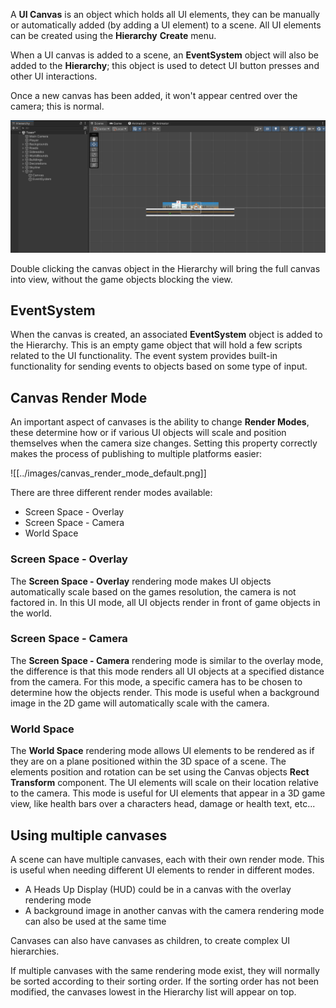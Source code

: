 A **UI Canvas** is an object which holds all UI elements, they can be manually or automatically added (by adding a UI element) to a scene. All UI elements can be created using the **Hierarchy** **Create** menu.

When a UI canvas is added to a scene, an **EventSystem** object will also be added to the **Hierarchy**; this object is used to detect UI button presses and other UI interactions.

Once a new canvas has been added, it won't appear centred over the camera; this is normal.

![](../images/canvas_out_of_view.png)

Double clicking the canvas object in the Hierarchy will bring the full canvas into view, without the game objects blocking the view.

## EventSystem
When the canvas is created, an associated **EventSystem** object is added to the Hierarchy. This is an empty game object that will hold a few scripts related to the UI functionality. The event system provides built-in functionality for sending events to objects based on some type of input.

## Canvas Render Mode
An important aspect of canvases is the ability to change **Render Modes**, these determine how or if various UI objects will scale and position themselves when the camera size changes. Setting this property correctly makes the process of publishing to multiple platforms easier:

![[../images/canvas_render_mode_default.png]]

There are three different render modes available:

- Screen Space - Overlay
- Screen Space - Camera
- World Space

### Screen Space - Overlay
The **Screen Space - Overlay** rendering mode makes UI objects automatically scale based on the games resolution, the camera is not factored in. In this UI mode, all UI objects render in front of game objects in the world.

### Screen Space - Camera
The **Screen Space - Camera** rendering mode is similar to the overlay mode, the difference is that this mode renders all UI objects at a specified distance from the camera. For this mode, a specific camera has to be chosen to determine how the objects render. This mode is useful when a background image in the 2D game will automatically scale with the camera.

### World Space
The **World Space** rendering mode allows UI elements to be rendered as if they are on a plane positioned within the 3D space of a scene. The elements position and rotation can be set using the Canvas objects **Rect Transform** component. The UI elements will scale on their location relative to the camera. This mode is useful for UI elements that appear in a 3D game view, like health bars over a characters head, damage or health text, etc...

## Using multiple canvases
A scene can have multiple canvases, each with their own render mode. This is useful when needing different UI elements to render in different modes.

- A Heads Up Display (HUD) could be in a canvas with the overlay rendering mode
- A background image in another canvas with the camera rendering mode can also be used at the same time

Canvases can also have canvases as children, to create complex UI hierarchies.

If multiple canvases with the same rendering mode exist, they will normally be sorted according to their sorting order. If the sorting order has not been modified, the canvases lowest in the Hierarchy list will appear on top.